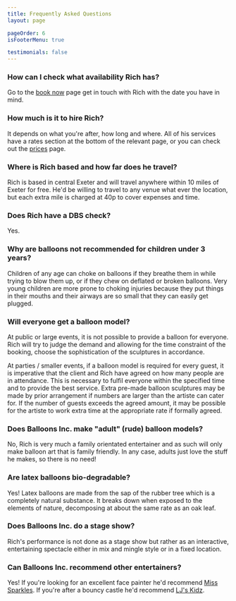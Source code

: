 ```yaml
---
title: Frequently Asked Questions
layout: page

pageOrder: 6
isFooterMenu: true

testimonials: false
---
```

### How can I check what availability Rich has?

Go to the [book now](contact.html) page get in touch with Rich with the date you have in mind.

### How much is it to hire Rich?

It depends on what you're after, how long and where. All of his services have a rates section at the bottom of the relevant page, or you can check out the [prices](prices.html) page.

### Where is Rich based and how far does he travel?

Rich is based in central Exeter and will travel anywhere within 10 miles of Exeter for free. He'd be willing to travel to any venue what ever the location, but each extra mile is charged at 40p to cover expenses and time. <!--If you'd like to see at a glance the cost of this for surrounding locations in Devon visit the TRAVEL PAGE.-->

<!--### Does Balloons Inc. have Public Liability Insurance?

Yes, 2 million Public Liability Insurance with...-->

### Does Rich have a DBS check?

Yes.

### Why are balloons not recommended for children under 3 years?

Children of any age can choke on balloons if they breathe them in while trying to blow them up, or if they chew on deflated or broken balloons. Very young children are more prone to choking injuries because they put things in their mouths and their airways are so small that they can easily get plugged.

### Will everyone get a balloon model?

At public or large events, it is not possible to provide a balloon for everyone. Rich will try to judge the demand and allowing for the time constraint of the booking, choose the sophistication of the sculptures in accordance.

At parties / smaller events, if a balloon model is required for every guest, it is imperative that the client and Rich have agreed on how many people are in attendance. This is necessary to fulfil everyone within the specified time and to provide the best service. Extra pre-made balloon sculptures may be made by prior arrangement if numbers are larger than the artiste can cater for. If the number of guests exceeds the agreed amount, it may be possible for the artiste to work extra time at the appropriate rate if formally agreed.

### Does Balloons Inc. make "adult" (rude) balloon models?

No, Rich is very much a family orientated entertainer and as such will only make balloon art that is family friendly. In any case, adults just love the stuff he makes, so there is no need!

### Are latex balloons bio-degradable?

Yes! Latex balloons are made from the sap of the rubber tree which is a completely natural substance. It breaks down when exposed to the elements of nature, decomposing at about the same rate as an oak leaf.

### Does Balloons Inc. do a stage show?

Rich's performance is not done as a stage show but rather as an interactive, entertaining spectacle either in mix and mingle style or in a fixed location.

### Can Balloons Inc. recommend other entertainers?

Yes! If you're looking for an excellent face painter he'd recommend [Miss Sparkles](http://www.miss-sparkles.com/face-painting-exmouth.html). If you're after a bouncy castle he'd recommend [LJ's Kidz](http://www.ljskidz.co.uk).